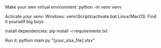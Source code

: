 Make your own virtual environment:
python -m venv venv

Acticate your venv:
Windows: venv\Scripts\activate.bat
Linux/MacOS: Find it yourself big boys

install dependencies:
pip install -r requirements.txt

Run  it:
python main.py "[your_xlsx_file].xlsx"
